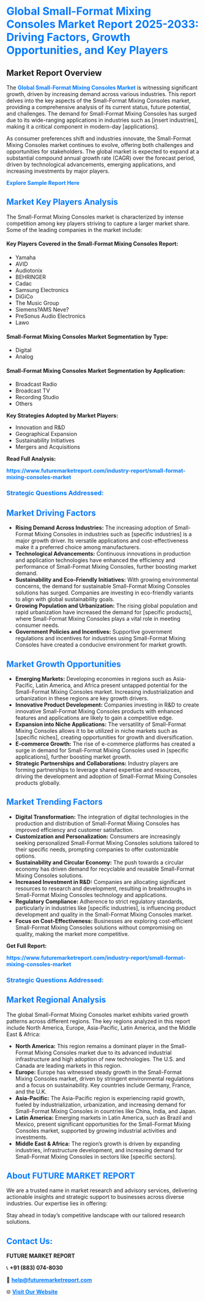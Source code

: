 <h1 style="color: #007BFF;">Global Small-Format Mixing Consoles Market Report 2025-2033: Driving Factors, Growth Opportunities, and Key Players</h1>

<section id="overview">
<h2>Market Report Overview</h2>
<p>The <a href="https://www.futuremarketreport.com/industry-report/small-format-mixing-consoles-market" style="color: #007BFF; text-decoration: none;"><strong>Global Small-Format Mixing Consoles Market</strong></a> is witnessing significant growth, driven by increasing demand across various industries. This report delves into the key aspects of the Small-Format Mixing Consoles market, providing a comprehensive analysis of its current status, future potential, and challenges. The demand for Small-Format Mixing Consoles has surged due to its wide-ranging applications in industries such as [insert industries], making it a critical component in modern-day [applications].</p>
<p>As consumer preferences shift and industries innovate, the Small-Format Mixing Consoles market continues to evolve, offering both challenges and opportunities for stakeholders. The global market is expected to expand at a substantial compound annual growth rate (CAGR) over the forecast period, driven by technological advancements, emerging applications, and increasing investments by major players.</p>
</section>

<section id="overview">
<p><a href="https://www.futuremarketreport.com/request-sample/reportId=75414" style="color: #007BFF; text-decoration: none;"><strong>Explore Sample Report Here</strong></a></p>
</section>

<section id="key-players">
<h2 style="color: #007BFF;">Market Key Players Analysis</h2>
<p>The Small-Format Mixing Consoles market is characterized by intense competition among key players striving to capture a larger market share. Some of the leading companies in the market include:</p>
<h4>Key Players Covered in the Small-Format Mixing Consoles Report:</h4>
<ul><li>Yamaha</li><li>AVID</li><li>Audiotonix</li><li>BEHRINGER</li><li>Cadac</li><li>Samsung Electronics</li><li>DiGiCo</li><li>The Music Group</li><li>Siemens?AMS Neve?</li><li>PreSonus Audio Electronics</li><li>Lawo</li></ul>
<h4>Small-Format Mixing Consoles Market Segmentation by Type:</h4>
<ul><li>Digital</li><li>Analog</li></ul>

<h4>Small-Format Mixing Consoles Market Segmentation by Application:</h4>
<ul><li>Broadcast Radio</li><li>Broadcast TV</li><li>Recording Studio</li><li>Others</li></ul>
<p><strong>Key Strategies Adopted by Market Players:</strong></p>
<ul>
<li>Innovation and R&D</li>
<li>Geographical Expansion</li>
<li>Sustainability Initiatives</li>
<li>Mergers and Acquisitions</li>
</ul>
</section>

<section>
<p><strong>Read Full Analysis: </strong></p><a href="https://www.futuremarketreport.com/industry-report/small-format-mixing-consoles-market" style="color: #007BFF; text-decoration: none;"><strong>https://www.futuremarketreport.com/industry-report/small-format-mixing-consoles-market</strong></a>
<h3 style="color: #007BFF;">Strategic Questions Addressed:</h3>
</section>

<section id="driving-factors">
<h2 style="color: #007BFF;">Market Driving Factors</h2>
<ul>
<li><strong>Rising Demand Across Industries:</strong> The increasing adoption of Small-Format Mixing Consoles in industries such as [specific industries] is a major growth driver. Its versatile applications and cost-effectiveness make it a preferred choice among manufacturers.</li>
<li><strong>Technological Advancements:</strong> Continuous innovations in production and application technologies have enhanced the efficiency and performance of Small-Format Mixing Consoles, further boosting market demand.</li>
<li><strong>Sustainability and Eco-Friendly Initiatives:</strong> With growing environmental concerns, the demand for sustainable Small-Format Mixing Consoles solutions has surged. Companies are investing in eco-friendly variants to align with global sustainability goals.</li>
<li><strong>Growing Population and Urbanization:</strong> The rising global population and rapid urbanization have increased the demand for [specific products], where Small-Format Mixing Consoles plays a vital role in meeting consumer needs.</li>
<li><strong>Government Policies and Incentives:</strong> Supportive government regulations and incentives for industries using Small-Format Mixing Consoles have created a conducive environment for market growth.</li>
</ul>
</section>

<section id="growth-opportunities">
<h2 style="color: #007BFF;">Market Growth Opportunities</h2>
<ul>
<li><strong>Emerging Markets:</strong> Developing economies in regions such as Asia-Pacific, Latin America, and Africa present untapped potential for the Small-Format Mixing Consoles market. Increasing industrialization and urbanization in these regions are key growth drivers.</li>
<li><strong>Innovative Product Development:</strong> Companies investing in R&D to create innovative Small-Format Mixing Consoles products with enhanced features and applications are likely to gain a competitive edge.</li>
<li><strong>Expansion into Niche Applications:</strong> The versatility of Small-Format Mixing Consoles allows it to be utilized in niche markets such as [specific niches], creating opportunities for growth and diversification.</li>
<li><strong>E-commerce Growth:</strong> The rise of e-commerce platforms has created a surge in demand for Small-Format Mixing Consoles used in [specific applications], further boosting market growth.</li>
<li><strong>Strategic Partnerships and Collaborations:</strong> Industry players are forming partnerships to leverage shared expertise and resources, driving the development and adoption of Small-Format Mixing Consoles products globally.</li>
</ul>
</section>

<section id="trending-factors">
<h2 style="color: #007BFF;">Market Trending Factors</h2>
<ul>
<li><strong>Digital Transformation:</strong> The integration of digital technologies in the production and distribution of Small-Format Mixing Consoles has improved efficiency and customer satisfaction.</li>
<li><strong>Customization and Personalization:</strong> Consumers are increasingly seeking personalized Small-Format Mixing Consoles solutions tailored to their specific needs, prompting companies to offer customizable options.</li>
<li><strong>Sustainability and Circular Economy:</strong> The push towards a circular economy has driven demand for recyclable and reusable Small-Format Mixing Consoles solutions.</li>
<li><strong>Increased Investment in R&D:</strong> Companies are allocating significant resources to research and development, resulting in breakthroughs in Small-Format Mixing Consoles technology and applications.</li>
<li><strong>Regulatory Compliance:</strong> Adherence to strict regulatory standards, particularly in industries like [specific industries], is influencing product development and quality in the Small-Format Mixing Consoles market.</li>
<li><strong>Focus on Cost-Effectiveness:</strong> Businesses are exploring cost-efficient Small-Format Mixing Consoles solutions without compromising on quality, making the market more competitive.</li>
</ul>
</section>

<section>
<p><strong>Get Full Report: </strong></p><a href="https://www.futuremarketreport.com/industry-report/small-format-mixing-consoles-market" style="color: #007BFF; text-decoration: none;"><strong>https://www.futuremarketreport.com/industry-report/small-format-mixing-consoles-market</strong></a>
<h3 style="color: #007BFF;">Strategic Questions Addressed:</h3>
</section>


<section id="regional-analysis">
<h2 style="color: #007BFF;">Market Regional Analysis</h2>
<p>The global Small-Format Mixing Consoles market exhibits varied growth patterns across different regions. The key regions analyzed in this report include North America, Europe, Asia-Pacific, Latin America, and the Middle East & Africa:</p>
<ul>
<li><strong>North America:</strong> This region remains a dominant player in the Small-Format Mixing Consoles market due to its advanced industrial infrastructure and high adoption of new technologies. The U.S. and Canada are leading markets in this region.</li>
<li><strong>Europe:</strong> Europe has witnessed steady growth in the Small-Format Mixing Consoles market, driven by stringent environmental regulations and a focus on sustainability. Key countries include Germany, France, and the U.K.</li>
<li><strong>Asia-Pacific:</strong> The Asia-Pacific region is experiencing rapid growth, fueled by industrialization, urbanization, and increasing demand for Small-Format Mixing Consoles in countries like China, India, and Japan.</li>
<li><strong>Latin America:</strong> Emerging markets in Latin America, such as Brazil and Mexico, present significant opportunities for the Small-Format Mixing Consoles market, supported by growing industrial activities and investments.</li>
<li><strong>Middle East & Africa:</strong> The region’s growth is driven by expanding industries, infrastructure development, and increasing demand for Small-Format Mixing Consoles in sectors like [specific sectors].</li>
</ul>
</section>

<footer>
<h2 style="color: #007BFF;">About FUTURE MARKET REPORT</h2>
<p>We are a trusted name in market research and advisory services, delivering actionable insights and strategic support to businesses across diverse industries. Our expertise lies in offering:</p>

<p>Stay ahead in today’s competitive landscape with our tailored research solutions.</p>

<h2 style="color: #007BFF;">Contact Us:</h2>
<p><strong>FUTURE MARKET REPORT</strong></p>
<p>📞 <strong>+91 (883) 074-8030</strong></p>
<p>📧 <strong><a href="mailto:help@futuremarketreport.com" style="color: #007BFF;">help@futuremarketreport.com</a></strong></p>
<p>🌐 <strong><a href="https://www.futuremarketreport.com/" style="color: #007BFF;">Visit Our Website</a></strong></p>
</footer>